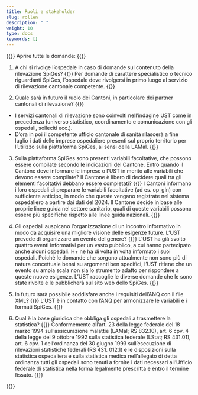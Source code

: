 ```yaml
---
title: Ruoli e stakeholder
slug: rollen
description: " "
weight: 10
type: docs
keywords: []
---
```


{{<faqBlock>}}
Aprire tutte le domande: {{<collapsibleGroupCommand groupId="roles">}}

1.	A chi si rivolge l’ospedale in caso di domande sul contenuto della rilevazione SpiGes?
{{<collapsibleBlock groupId="roles">}}
Per domande di carattere specialistico o tecnico riguardanti SpiGes, l’ospedale deve rivolgersi in primo luogo al servizio di rilevazione cantonale competente.
{{</collapsibleBlock>}}

2.	Quale sarà in futuro il ruolo dei Cantoni, in particolare dei partner cantonali di rilevazione?
{{<collapsibleBlock groupId="roles">}}
- I servizi cantonali di rilevazione sono coinvolti nell’indagine UST come in precedenza (universo statistico, coordinamento e comunicazione con gli ospedali, solleciti ecc.).
- D’ora in poi il competente ufficio cantonale di sanità rilascerà a fine luglio i dati delle imprese ospedaliere presenti sul proprio territorio per l’utilizzo sulla piattaforma SpiGes, ai sensi della LAMal.
{{</collapsibleBlock>}}

3.	Sulla piattaforma SpiGes sono presenti variabili facoltative, che possono essere compilate secondo le indicazioni del Cantone. Entro quando il Cantone deve informare le imprese o l’UST in merito alle variabili che devono essere compilate? Il Cantone è libero di decidere quali tra gli elementi facoltativi debbano essere completati?
{{<collapsibleBlock groupId="roles">}}
I Cantoni informano i loro ospedali di preparare le variabili facoltative (ad es. op_gln) con sufficiente anticipo, in modo che queste vengano registrate nel sistema ospedaliero a partire dai dati del 2024. Il Cantone decide in base alle proprie linee guida nel settore sanitario, quali di queste variabili possono essere più specifiche rispetto alle linee guida nazionali.
{{</collapsibleBlock>}}

4.	Gli ospedali auspicano l’organizzazione di un incontro informativo in modo da acquisire una migliore visione delle esigenze future. L’UST prevede di organizzare un evento del genere?
{{<collapsibleBlock groupId="roles">}}
L’UST ha già svolto quattro eventi informativi per un vasto pubblico, a cui hanno partecipato anche alcuni ospedali. H+ ne ha di volta in volta informato i suoi ospedali. Poiché le domande che sorgono attualmente non sono più di natura concettuale bensì su argomenti ben specifici, l’UST ritiene che un evento su ampia scala non sia lo strumento adatto per rispondere a queste nuove esigenze. L’UST raccoglie le diverse domande che le sono state rivolte e le pubblicherà sul sito web dello SpiGes.
{{</collapsibleBlock>}}

5. In futuro sarà possibile soddisfare anche i requisiti dell’ANQ con il file XML?
{{<collapsibleBlock groupId="roles">}}
L’UST è in contatto con l’ANQ per armonizzare le variabili e i formati SpiGes.
{{</collapsibleBlock>}}

6.	Qual è la base giuridica che obbliga gli ospedali a trasmettere la statistica?
{{<collapsibleBlock groupId="roles">}}
Conformemente all’art. 23 della legge federale del 18 marzo 1994 sull’assicurazione malattie (LAMal; RS 832.10), art. 6 cpv. 4 della legge del 9 ottobre 1992 sulla statistica federale (LStat; RS 431.01), art. 6 cpv. 1 dell’ordinanza del 30 giugno 1993 sull’esecuzione di rilevazioni statistiche federali (RS 431. 012.1) e le disposizioni sulla statistica ospedaliera e sulla statistica medica nell’allegato di detta ordinanza tutti gli ospedali sono tenuti a fornire i dati necessari all’Ufficio federale di statistica nella forma legalmente prescritta e entro il termine fissato.
{{</collapsibleBlock>}}

{{</faqBlock>}}